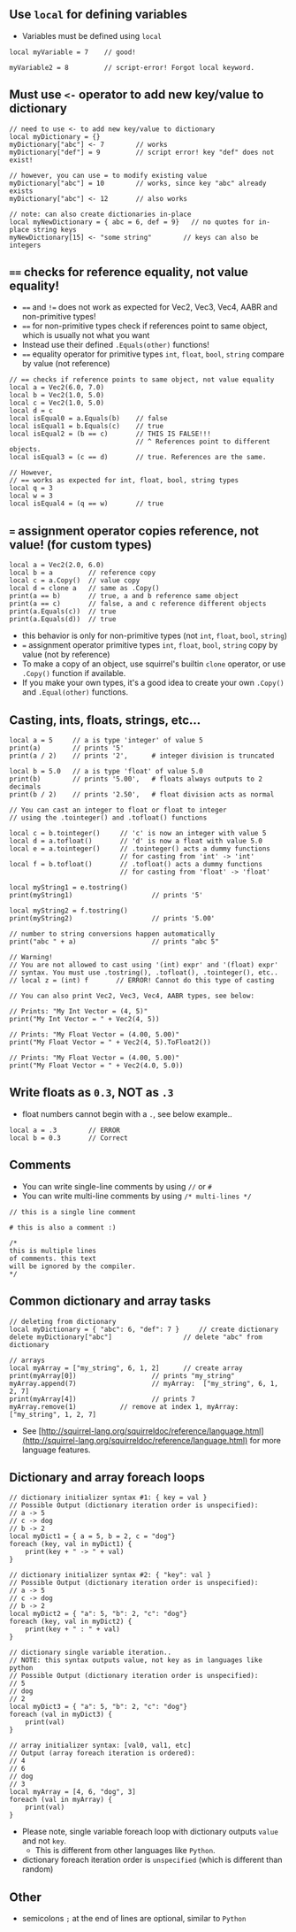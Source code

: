 ## Use `local` for defining variables
- Variables must be defined using `local`
```sq
local myVariable = 7    // good!

myVariable2 = 8         // script-error! Forgot local keyword.
```

## Must use `<-` operator to add new key/value to dictionary
```sq
// need to use <- to add new key/value to dictionary
local myDictionary = {}
myDictionary["abc"] <- 7        // works
myDictionary["def"] = 9         // script error! key "def" does not exist!

// however, you can use = to modify existing value
myDictionary["abc"] = 10        // works, since key "abc" already exists
myDictionary["abc"] <- 12       // also works

// note: can also create dictionaries in-place
local myNewDictionary = { abc = 6, def = 9}   // no quotes for in-place string keys
myNewDictionary[15] <- "some string"        // keys can also be integers
```

## `==` checks for reference equality, not value equality!
- `==` and `!=` does not work as expected for Vec2, Vec3, Vec4, AABR and non-primitive types!   
- `==` for non-primitive types check if references point to same object, which is usually not what you want
- Instead use their defined `.Equals(other)` functions!  
- `==` equality operator for primitive types `int`, `float`, `bool`, `string` compare by value (not reference)

```sq
// == checks if reference points to same object, not value equality
local a = Vec2(6.0, 7.0)
local b = Vec2(1.0, 5.0)
local c = Vec2(1.0, 5.0)
local d = c
local isEqual0 = a.Equals(b)    // false
local isEqual1 = b.Equals(c)    // true
local isEqual2 = (b == c)       // THIS IS FALSE!!!
                                // ^ References point to different objects.
local isEqual3 = (c == d)       // true. References are the same.

// However,
// == works as expected for int, float, bool, string types
local q = 3
local w = 3
local isEqual4 = (q == w)       // true 
```

## `=` assignment operator copies reference, not value! (for custom types)
```sq
local a = Vec2(2.0, 6.0)
local b = a			// reference copy
local c = a.Copy()	// value copy
local d = clone a	// same as .Copy()
print(a == b)		// true, a and b reference same object
print(a == c)		// false, a and c reference different objects
print(a.Equals(c))	// true
print(a.Equals(d))	// true
```

- this behavior is only for non-primitive types (not `int`, `float`, `bool`, `string`)
- `=` assignment operator primitive types `int`, `float`, `bool`, `string` copy by value (not by reference)
- To make a copy of an object, use squirrel's builtin `clone` operator, or use `.Copy()` function if available.
- If you make your own types, it's a good idea to create your own `.Copy()` and `.Equal(other)` functions.

## Casting, ints, floats, strings, etc...
```sq
local a = 5     // a is type 'integer' of value 5
print(a)        // prints '5'
print(a / 2)    // prints '2',  	# integer division is truncated 

local b = 5.0   // a is type 'float' of value 5.0
print(b)        // prints '5.00', 	# floats always outputs to 2 decimals
print(b / 2)    // prints '2.50',  	# float division acts as normal

// You can cast an integer to float or float to integer
// using the .tointeger() and .tofloat() functions

local c = b.tointeger()     // 'c' is now an integer with value 5
local d = a.tofloat()       // 'd' is now a float with value 5.0
local e = a.tointeger()     // .tointeger() acts a dummy functions
							// for casting from 'int' -> 'int'
local f = b.tofloat()       // .tofloat() acts a dummy functions
							// for casting from 'float' -> 'float'

local myString1 = e.tostring()
print(myString1)                    // prints '5'

local myString2 = f.tostring()
print(myString2)                    // prints '5.00'

// number to string conversions happen automatically
print("abc " + a)           		// prints "abc 5"             

// Warning!
// You are not allowed to cast using '(int) expr' and '(float) expr'
// syntax. You must use .tostring(), .tofloat(), .tointeger(), etc..
// local z = (int) f       // ERROR! Cannot do this type of casting

// You can also print Vec2, Vec3, Vec4, AABR types, see below:

// Prints: "My Int Vector = (4, 5)"
print("My Int Vector = " + Vec2(4, 5))

// Prints: "My Float Vector = (4.00, 5.00)"
print("My Float Vector = " + Vec2(4, 5).ToFloat2())

// Prints: "My Float Vector = (4.00, 5.00)"
print("My Float Vector = " + Vec2(4.0, 5.0))
```

## Write floats as `0.3`, NOT as `.3`
- float numbers cannot begin with a `.`, see below example..
```sq
local a = .3		// ERROR
local b = 0.3		// Correct
```

## Comments
- You can write single-line comments by using `//` or `#`
- You can write multi-line comments by using `/* multi-lines */`
```sq
// this is a single line comment

# this is also a comment :)

/*
this is multiple lines
of comments. this text
will be ignored by the compiler.
*/
```

## Common dictionary and array tasks
```sq
// deleting from dictionary
local myDictionary = { "abc": 6, "def": 7 }     // create dictionary
delete myDictionary["abc"]                  // delete "abc" from dictionary

// arrays
local myArray = ["my_string", 6, 1, 2]      // create array
print(myArray[0])                   // prints "my_string"
myArray.append(7)                   // myArray:  ["my_string", 6, 1, 2, 7]
print(myArray[4])                   // prints 7
myArray.remove(1)           // remove at index 1, myArray: ["my_string", 1, 2, 7]
```

- See [http://squirrel-lang.org/squirreldoc/reference/language.html](http://squirrel-lang.org/squirreldoc/reference/language.html) for more language features.

## Dictionary and array foreach loops
```sq
// dictionary initializer syntax #1: { key = val }
// Possible Output (dictionary iteration order is unspecified):
// a -> 5
// c -> dog
// b -> 2
local myDict1 = { a = 5, b = 2, c = "dog"}
foreach (key, val in myDict1) {
	print(key + " -> " + val)
}

// dictionary initializer syntax #2: { "key": val }
// Possible Output (dictionary iteration order is unspecified):
// a -> 5
// c -> dog
// b -> 2
local myDict2 = { "a": 5, "b": 2, "c": "dog"}
foreach (key, val in myDict2) {
	print(key + " : " + val)
}

// dictionary single variable iteration..
// NOTE: this syntax outputs value, not key as in languages like python
// Possible Output (dictionary iteration order is unspecified):
// 5
// dog
// 2
local myDict3 = { "a": 5, "b": 2, "c": "dog"}
foreach (val in myDict3) {
	print(val)
}

// array initializer syntax: [val0, val1, etc]
// Output (array foreach iteration is ordered):
// 4
// 6
// dog
// 3
local myArray = [4, 6, "dog", 3]
foreach (val in myArray) {
	print(val)
}
```

- Please note, single variable foreach loop with dictionary outputs `value` and not `key`.
    - This is different from other languages like `Python`.
- dictionary foreach iteration order is `unspecified` (which is different than random)

## Other
- semicolons `;` at the end of lines are optional, similar to `Python`